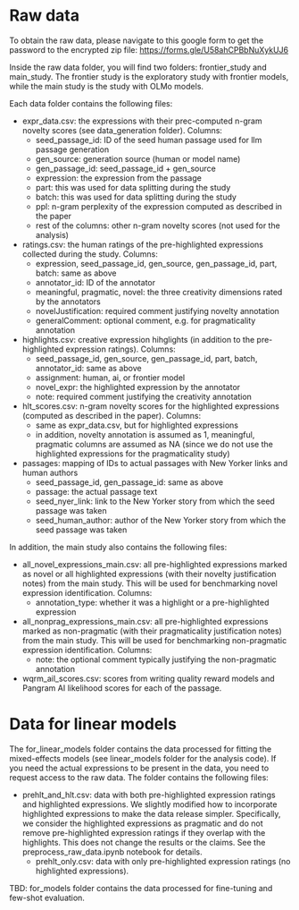 # Raw data

To obtain the raw data, please navigate to this google form to get the password to the encrypted zip file: https://forms.gle/U58ahCPBbNuXykUJ6

Inside the raw data folder, you will find two folders: frontier_study and main_study. The frontier study is the exploratory study with frontier models, while the main study is the study with OLMo models.

Each data folder contains the following files:
- expr_data.csv: the expressions with their prec-computed n-gram novelty scores (see data_generation folder). Columns: 
  - seed_passage_id: ID of the seed human passage used for llm passage generation
  - gen_source: generation source (human or model name)
  - gen_passage_id: seed_passage_id + gen_source
  - expression: the expression from the passage
  - part: this was used for data splitting during the study
  - batch: this was used for data splitting during the study
  - ppl: n-gram perplexity of the expression computed as described in the paper
  - rest of the columns: other n-gram novelty scores (not used for the analysis)
- ratings.csv: the human ratings of the pre-highlighted expressions collected during the study. Columns:
  - expression, seed_passage_id, gen_source, gen_passage_id, part, batch: same as above
  - annotator_id: ID of the annotator
  - meaningful, pragmatic, novel: the three creativity dimensions rated by the annotators
  - novelJustification: required comment justifying novelty annotation
  - generalComment: optional comment, e.g. for pragmaticality annotation
- highlights.csv: creative expression hihglights (in addition to the pre-highlighted expression ratings). Columns:
  - seed_passage_id, gen_source, gen_passage_id, part, batch, annotator_id: same as above
  - assignment: human, ai, or frontier model
  - novel_expr: the highlighted expression by the annotator
  - note: required comment justifying the creativity annotation
- hlt_scores.csv: n-gram novelty scores for the highlighted expressions (computed as described in the paper). Columns:
  - same as expr_data.csv, but for highlighted expressions
  - in addition, novelty annotation is assumed as 1, meaningful, pragmatic columns are assumed as NA (since we do not use the highlighted expressions for the pragmaticality study)
- passages: mapping of IDs to actual passages with New Yorker links and human authors
  - seed_passage_id, gen_passage_id: same as above
  - passage: the actual passage text
  - seed_nyer_link: link to the New Yorker story from which the seed passage was taken
  - seed_human_author: author of the New Yorker story from which the seed passage was taken

In addition, the main study also contains the following files:
- all_novel_expressions_main.csv: all pre-highlighted expressions marked as novel or all highlighted expressions (with their novelty justification notes) from the main study. This will be used for benchmarking novel expression identification. Columns:
  - annotation_type: whether it was a highlight or a pre-highlighted expression
- all_nonprag_expressions_main.csv: all pre-highlighted expressions marked as non-pragmatic (with their pragmaticality justification notes) from the main study. This will be used for benchmarking non-pragmatic expression identification. Columns:
  -  note: the optional comment typically justifying the non-pragmatic annotation
-  wqrm_ail_scores.csv: scores from writing quality reward models and Pangram AI likelihood scores for each of the passage.

# Data for linear models

The for_linear_models folder contains the data processed for fitting the mixed-effects models (see linear_models folder for the analysis code). If you need the actual expressions to be present in the data, you need to request access to the raw data. The folder contains the following files:
- prehlt_and_hlt.csv: data with both pre-highlighted expression ratings and highlighted expressions. We slightly modified how to incorporate highlighted expressions to make the data release simpler. Specifically, we consider the highlighted expressions as pragmatic and do not remove pre-highlighted expression ratings if they overlap with the highlights. This does not change the results or the claims. See the preprocess_raw_data.ipynb notebook for details.
  - prehlt_only.csv: data with only pre-highlighted expression ratings (no highlighted expressions).

TBD: for_models folder contains the data processed for fine-tuning and few-shot evaluation.